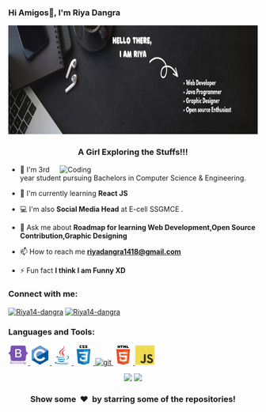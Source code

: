 ### Hi Amigos👋, I'm Riya Dangra 

<p align="left">
  <img width="900px" height="220px" src="readme.jpg" alt="hello">
</p>
<h3 align="center">A Girl Exploring the Stuffs!!!</h3>

  <img align="right" alt="Coding" width="400" src="https://cdn.dribbble.com/users/2646423/screenshots/5507196/computer.gif">

- 🏫 I'm 3rd year student pursuing Bachelors in Computer Science & Engineering. 
- 🌱 I'm currently learning **React JS**
- 💻 I'm also  **Social Media Head** at E-cell SSGMCE .


- 💬 Ask me about **Roadmap for learning Web Development,Open Source Contribution,Graphic Designing**

- 📫 How to reach me **riyadangra1418@gmail.com**

- ⚡ Fun fact **I think I am Funny XD**

<h3 align="left">Connect with me:</h3>
<p align="left">
<a href="https://twitter.com/Riyadangra3" target="blank"><img align="center" src="https://raw.githubusercontent.com/rahuldkjain/github-profile-readme-generator/master/src/images/icons/Social/twitter.svg" alt="Riya14-dangra" height="30" width="40" /></a>
<a href="https://www.linkedin.com/in/riya-dangra-a22325213/" target="blank"><img align="center" src="https://raw.githubusercontent.com/rahuldkjain/github-profile-readme-generator/master/src/images/icons/Social/linked-in-alt.svg" alt="Riya14-dangra" height="30" width="40" /></a>


<h3 align="left">Languages and Tools:</h3>
<p align="left"> <a href="https://getbootstrap.com" target="_blank"> <img src="https://raw.githubusercontent.com/devicons/devicon/master/icons/bootstrap/bootstrap-plain-wordmark.svg" alt="bootstrap" width="40" height="40"/> </a> <a href="https://www.cprogramming.com/" target="_blank"> <img src="https://raw.githubusercontent.com/devicons/devicon/master/icons/c/c-original.svg" alt="c" width="40" height="40"/> </a> <a href="https://www.java.com" target="_blank" rel="noreferrer"> <img src="https://raw.githubusercontent.com/devicons/devicon/master/icons/java/java-original.svg" alt="java" width="40" height="40"/> </a> <a href="https://www.w3schools.com/css/" target="_blank"> <img src="https://raw.githubusercontent.com/devicons/devicon/master/icons/css3/css3-original-wordmark.svg" alt="css3" width="40" height="40"/> </a> <a href="https://git-scm.com/" target="_blank"> <img src="https://www.vectorlogo.zone/logos/git-scm/git-scm-icon.svg" alt="git" width="40" height="40"/> </a> <a href="https://www.w3.org/html/" target="_blank"> <img src="https://raw.githubusercontent.com/devicons/devicon/master/icons/html5/html5-original-wordmark.svg" alt="html5" width="40" height="40"/> </a> <a href="https://developer.mozilla.org/en-US/docs/Web/JavaScript" target="_blank"> <img src="https://raw.githubusercontent.com/devicons/devicon/master/icons/javascript/javascript-original.svg" alt="javascript" width="40" height="40"/> </a>  </p>




<p align="center">
  <img width="48%" src="https://github-readme-stats.vercel.app/api?username=riya14-dangra&show_icons=true&theme=jolly" />
  <img width="48%" src="https://github-readme-streak-stats.herokuapp.com/?user=riya14-dangra&theme=jolly" />
</p>




<h3 align="center">Show some &nbsp;❤️&nbsp; by starring some of the repositories!</h3>

